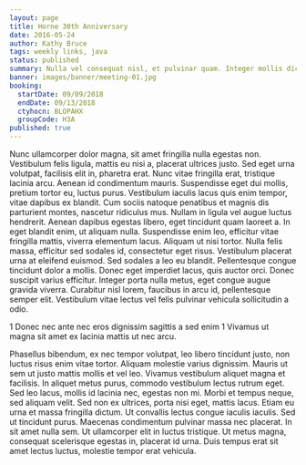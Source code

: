 ```yaml
---
layout: page
title: Horne 30th Anniversary
date: 2016-05-24
author: Kathy Bruce
tags: weekly links, java
status: published
summary: Nulla vel consequat nisl, et pulvinar quam. Integer mollis dictum.
banner: images/banner/meeting-01.jpg
booking:
  startDate: 09/09/2018
  endDate: 09/13/2018
  ctyhocn: BLOPAHX
  groupCode: H3A
published: true
---
```

Nunc ullamcorper dolor magna, sit amet fringilla nulla egestas non. Vestibulum felis ligula, mattis eu nisi a, placerat ultrices justo. Sed eget urna volutpat, facilisis elit in, pharetra erat. Nunc vitae fringilla erat, tristique lacinia arcu. Aenean id condimentum mauris. Suspendisse eget dui mollis, pretium tortor eu, luctus purus. Vestibulum iaculis lacus quis enim tempor, vitae dapibus ex blandit. Cum sociis natoque penatibus et magnis dis parturient montes, nascetur ridiculus mus. Nullam in ligula vel augue luctus hendrerit. Aenean dapibus egestas libero, eget tincidunt quam laoreet a. In eget blandit enim, ut aliquam nulla.
Suspendisse enim leo, efficitur vitae fringilla mattis, viverra elementum lacus. Aliquam ut nisi tortor. Nulla felis massa, efficitur sed sodales id, consectetur eget risus. Vestibulum placerat urna at eleifend euismod. Sed sodales a leo eu blandit. Pellentesque congue tincidunt dolor a mollis. Donec eget imperdiet lacus, quis auctor orci. Donec suscipit varius efficitur. Integer porta nulla metus, eget congue augue gravida viverra. Curabitur nisl lorem, faucibus in arcu id, pellentesque semper elit. Vestibulum vitae lectus vel felis pulvinar vehicula sollicitudin a odio.

1 Donec nec ante nec eros dignissim sagittis a sed enim
1 Vivamus ut magna sit amet ex lacinia mattis ut nec arcu.

Phasellus bibendum, ex nec tempor volutpat, leo libero tincidunt justo, non luctus risus enim vitae tortor. Aliquam molestie varius dignissim. Mauris ut sem ut justo mattis mollis et vel leo. Vivamus vestibulum aliquet magna et facilisis. In aliquet metus purus, commodo vestibulum lectus rutrum eget. Sed leo lacus, mollis id lacinia nec, egestas non mi. Morbi et tempus neque, sed aliquam velit. Sed non ex ultrices, porta nisi eget, mattis lacus. Etiam eu urna et massa fringilla dictum. Ut convallis lectus congue iaculis iaculis. Sed ut tincidunt purus. Maecenas condimentum pulvinar massa nec placerat. In sit amet nulla sem. Ut ullamcorper elit in luctus tristique. Ut metus magna, consequat scelerisque egestas in, placerat id urna. Duis tempus erat sit amet lectus luctus, molestie tempor erat vehicula.
